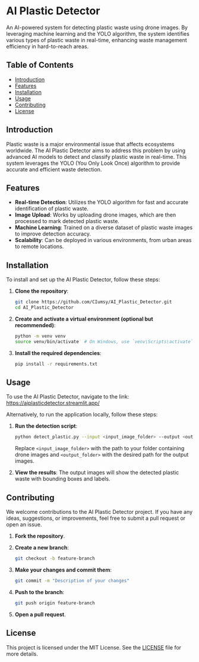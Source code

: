 # AI Plastic Detector

An AI-powered system for detecting plastic waste using drone images. By leveraging machine learning and the YOLO algorithm, the system identifies various types of plastic waste in real-time, enhancing waste management efficiency in hard-to-reach areas.

## Table of Contents

- [Introduction](#introduction)
- [Features](#features)
- [Installation](#installation)
- [Usage](#usage)
- [Contributing](#contributing)
- [License](#license)

## Introduction

Plastic waste is a major environmental issue that affects ecosystems worldwide. The AI Plastic Detector aims to address this problem by using advanced AI models to detect and classify plastic waste in real-time. This system leverages the YOLO (You Only Look Once) algorithm to provide accurate and efficient waste detection.

## Features

- **Real-time Detection**: Utilizes the YOLO algorithm for fast and accurate identification of plastic waste.
- **Image Upload**: Works by uploading drone images, which are then processed to mark detected plastic waste.
- **Machine Learning**: Trained on a diverse dataset of plastic waste images to improve detection accuracy.
- **Scalability**: Can be deployed in various environments, from urban areas to remote locations.

## Installation

To install and set up the AI Plastic Detector, follow these steps:

1. **Clone the repository**:
    ```bash
    git clone https://github.com/CIumsy/AI_Plastic_Detector.git
    cd AI_Plastic_Detector
    ```

2. **Create and activate a virtual environment (optional but recommended)**:
    ```bash
    python -m venv venv
    source venv/bin/activate  # On Windows, use `venv\Scripts\activate`
    ```

3. **Install the required dependencies**:
    ```bash
    pip install -r requirements.txt
    ```

## Usage

To use the AI Plastic Detector, navigate to the link: https://aiplasticdetector.streamlit.app/

Alternatively, to run the application locally, follow these steps:

1. **Run the detection script**:
    ```bash
    python detect_plastic.py --input <input_image_folder> --output <output_folder>
    ```

    Replace `<input_image_folder>` with the path to your folder containing drone images and `<output_folder>` with the desired path for the output images.

2. **View the results**:
    The output images will show the detected plastic waste with bounding boxes and labels.

## Contributing

We welcome contributions to the AI Plastic Detector project. If you have any ideas, suggestions, or improvements, feel free to submit a pull request or open an issue.

1. **Fork the repository**.
2. **Create a new branch**:
    ```bash
    git checkout -b feature-branch
    ```

3. **Make your changes and commit them**:
    ```bash
    git commit -m "Description of your changes"
    ```

4. **Push to the branch**:
    ```bash
    git push origin feature-branch
    ```

5. **Open a pull request**.

## License

This project is licensed under the MIT License. See the [LICENSE](LICENSE) file for more details.